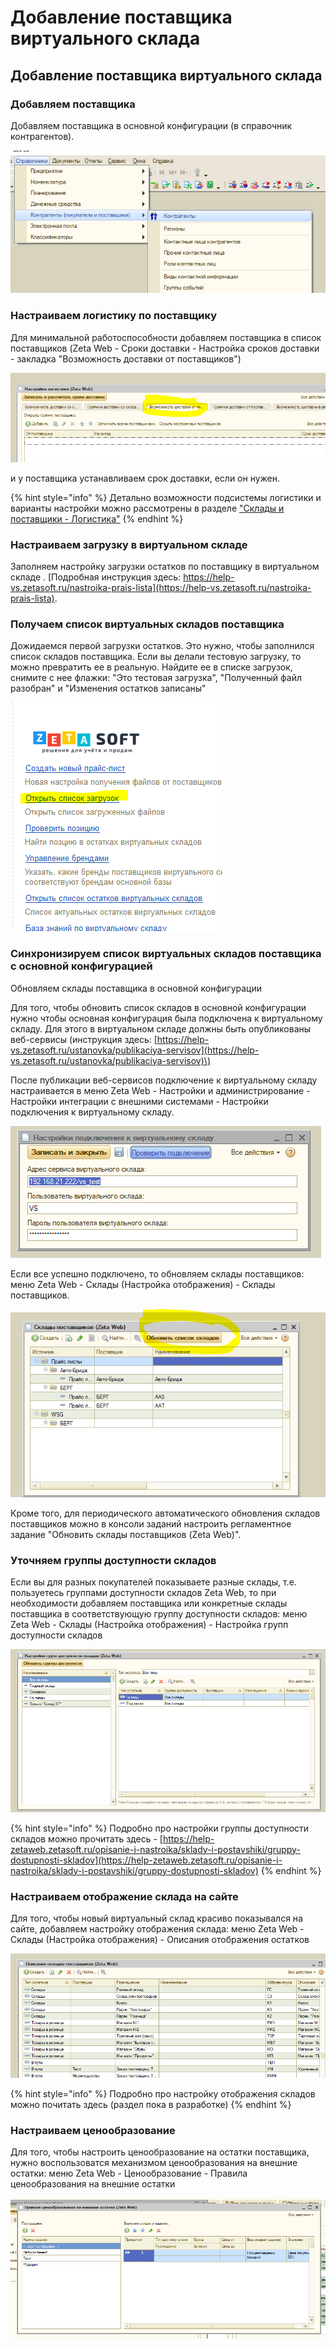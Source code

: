 # Добавление поставщика виртуального склада

##  Добавление поставщика виртуального склада

### Добавляем поставщика

Добавляем поставщика в основной конфигурации \(в справочник контрагентов\).

![](../../.gitbook/assets/image%20%287%29.png)

### Настраиваем логистику по поставщику

Для минимальной работоспособности добавляем поставщика в список поставщиков \(Zeta Web - Сроки доставки - Настройка сроков доставки - закладка "Возможность доставки от поставщиков"\)

![](../../.gitbook/assets/image%20%28290%29.png)

и у поставщика устанавливаем срок доставки, если он нужен.

{% hint style="info" %}
Детально возможности подсистемы логистики и варианты настройки можно рассмотрены в разделе ["Склады и поставщики - Логистика"](../../opisanie-i-nastroika/sklady-i-postavshiki/logistika.md)
{% endhint %}

### Настраиваем загрузку в виртуальном складе

Заполняем настройку загрузки остатков по поставщику в виртуальном складе . [Подробная инструкция здесь: https://help-vs.zetasoft.ru/nastroika-prais-lista](https://help-vs.zetasoft.ru/nastroika-prais-lista).

### Получаем список виртуальных складов поставщика

Дожидаемся первой загрузки остатков. Это нужно, чтобы заполнился список складов поставщика. Если вы делали тестовую загрузку, то можно превратить ее в реальную. Найдите ее в списке загрузок, снимите с нее флажки: "Это тестовая загрузка", "Полученный файл разобран" и "Изменения остатков записаны"

![](../../.gitbook/assets/image%20%2832%29.png)

### Синхронизируем список виртуальных складов поставщика с основной конфигурацией

Обновляем склады поставщика в основной конфигурации

Для того, чтобы обновить список складов в основной конфигурации нужно чтобы основная конфигурация была подключена к виртуальному складу. Для этого в виртуальном складе должны быть опубликованы веб-сервисы \(инструкция здесь: [https://help-vs.zetasoft.ru/ustanovka/publikaciya-servisov](https://help-vs.zetasoft.ru/ustanovka/publikaciya-servisov)\)

После публикации веб-сервисов подключение к виртуальному складу настраивается в меню Zeta Web - Настройки и администрирование - Настройки интеграции с внешними системами - Настройки подключения к виртуальному складу.

![](../../.gitbook/assets/image%20%28100%29.png)

Если все успешно подключено, то обновляем склады поставщиков: меню Zeta Web - Склады \(Настройка отображения\) - Склады поставщиков.

![](../../.gitbook/assets/image%20%2824%29.png)

Кроме того, для периодического автоматического обновления складов поставщиков можно в консоли заданий настроить регламентное задание "Обновить склады поставщиков \(Zeta Web\)".

### Уточняем группы доступности складов

Если вы для разных покупателей показываете разные склады, т.е. пользуетесь группами доступности складов Zeta Web, то при необходимости добавляем поставщика или конкретные склады поставщика в соответствующую группу доступности складов: меню Zeta Web - Склады \(Настройка отображения\) - Настройка групп доступности складов

![](../../.gitbook/assets/image%20%28471%29.png)

{% hint style="info" %}
Подробно про настройки группы доступности складов можно прочитать здесь - [https://help-zetaweb.zetasoft.ru/opisanie-i-nastroika/sklady-i-postavshiki/gruppy-dostupnosti-skladov](https://help-zetaweb.zetasoft.ru/opisanie-i-nastroika/sklady-i-postavshiki/gruppy-dostupnosti-skladov)
{% endhint %}

### Настраиваем отображение склада на сайте

Для того, чтобы новый виртуальный склад красиво показывался на сайте, добавляем настройку отображения склада: меню Zeta Web - Склады \(Настройка отображения\) - Описания отображения остатков

![](../../.gitbook/assets/image%20%28392%29.png)

{% hint style="info" %}
Подробно про настройку отображения складов можно почитать здесь \(раздел пока в разработке\)
{% endhint %}

### Настраиваем ценообразование

Для того, чтобы настроить ценообразование на остатки поставщика, нужно воспользоватся механизмом ценообразования на внешние остатки: меню Zeta Web - Ценообразование - Правила ценообразования на внешние остатки

![](../../.gitbook/assets/image%20%2836%29.png)

